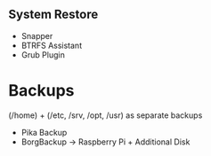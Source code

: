 ## System Restore
- Snapper
- BTRFS Assistant
- Grub Plugin
# Backups
(/home) + (/etc, /srv, /opt, /usr) as separate backups
- Pika Backup
- BorgBackup -> Raspberry Pi + Additional Disk